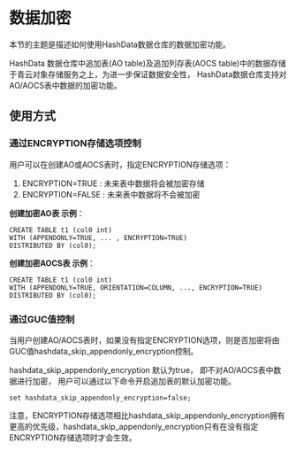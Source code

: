 # 数据加密

本节的主题是描述如何使用HashData数据仓库的数据加密功能。

HashData 数据仓库中追加表(AO table)及追加列存表(AOCS table)中的数据存储于青云对象存储服务之上，为进一步保证数据安全性， HashData数据仓库支持对AO/AOCS表中数据的加密功能。

## 使用方式

### 通过ENCRYPTION存储选项控制

用户可以在创建AO或AOCS表时，指定ENCRYPTION存储选项：

1. ENCRYPTION=TRUE :  未来表中数据将会被加密存储
2. ENCRYPTION=FALSE : 未来表中数据将不会被加密

**创建加密AO表 示例**：

```
CREATE TABLE t1 (col0 int) 
WITH (APPENDONLY=TRUE, ... , ENCRYPTION=TRUE) 
DISTRIBUTED BY (col0); 
```

**创建加密AOCS表 示例**：

```
CREATE TABLE t1 (col0 int) 
WITH (APPENDONLY=TRUE, ORIENTATION=COLUMN, ..., ENCRYPTION=TRUE) 
DISTRIBUTED BY (col0); 
```

### 通过GUC值控制

当用户创建AO/AOCS表时，如果没有指定ENCRYPTION选项，则是否加密将由GUC值hashdata_skip_appendonly_encryption控制。

hashdata_skip_appendonly_encryption 默认为true， 即不对AO/AOCS表中数据进行加密， 用户可以通过以下命令开启追加表的默认加密功能。

```
set hashdata_skip_appendonly_encryption=false;
```

注意，ENCRYPTION存储选项相比hashdata_skip_appendonly_encryption拥有更高的优先级，hashdata_skip_appendonly_encryption只有在没有指定ENCRYPTION存储选项时才会生效。